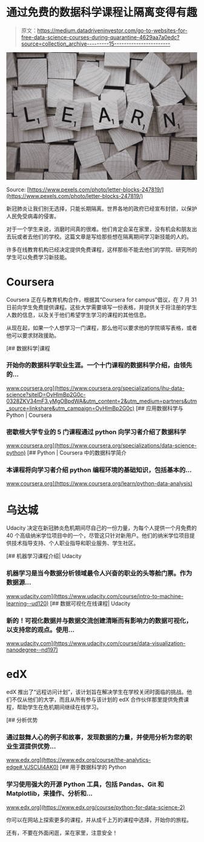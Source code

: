 # 通过免费的数据科学课程让隔离变得有趣

> 原文：<https://medium.datadriveninvestor.com/go-to-websites-for-free-data-science-courses-during-quarantine-4629aa7a0edc?source=collection_archive---------15----------------------->

![](img/47adaeaaa3799aba9a07ef326a1cc268.png)

Source: [https://www.pexels.com/photo/letter-blocks-247819/](https://www.pexels.com/photo/letter-blocks-247819/)

新冠肺炎让我们别无选择，只能长期隔离。世界各地的政府已经宣布封锁，以保护人民免受病毒的侵害。

对于一个学生来说，消磨时间真的很难。他们肯定会呆在家里，没有机会和朋友出去玩或者去他们的学校。这篇文章是写给那些想在隔离期间学习新技能的人的。

许多在线教育机构已经决定提供免费课程，这样那些不能去他们的学院、研究所的学生可以免费学习新技能。

# Coursera

Coursera 正在与教育机构合作，根据其“Coursera for campus”倡议，在 7 月 31 日前向学生免费提供课程。这些大学需要填写一份表格，并提供关于将注册的学生人数的信息，以及关于他们希望学生学习的课程的其他信息。

从现在起，如果一个人想学习一门课程，那么他可以要求他的学院填写表格，或者他可以要求财政援助。

[](https://www.coursera.org/specializations/jhu-data-science?siteID=OyHlmBp2G0c-0328ZKV34mF3.yMgOBpdWA&utm_content=2&utm_medium=partners&utm_source=linkshare&utm_campaign=OyHlmBp2G0c) [## 数据科学|课程

### 开始你的数据科学职业生涯。一个十门课程的数据科学介绍，由领先的…

www.coursera.org](https://www.coursera.org/specializations/jhu-data-science?siteID=OyHlmBp2G0c-0328ZKV34mF3.yMgOBpdWA&utm_content=2&utm_medium=partners&utm_source=linkshare&utm_campaign=OyHlmBp2G0c) [](https://www.coursera.org/specializations/data-science-python) [## 应用数据科学与 Python | Coursera

### 密歇根大学专业的 5 门课程通过 python 向学习者介绍了数据科学

www.coursera.org](https://www.coursera.org/specializations/data-science-python) [](https://www.coursera.org/learn/python-data-analysis) [## Python | Coursera 中的数据科学简介

### 本课程将向学习者介绍 python 编程环境的基础知识，包括基本的…

www.coursera.org](https://www.coursera.org/learn/python-data-analysis) 

# 乌达城

Udacity 决定在新冠肺炎危机期间尽自己的一份力量，为每个人提供一个月免费的 40 个高级纳米学位项目中的一个，尽管这只针对新用户。他们的纳米学位项目提供技术指导支持、个人职业指导和职业服务、学生社区。

[](https://www.udacity.com/course/intro-to-machine-learning--ud120) [## 机器学习课程介绍| Udacity

### 机器学习是当今数据分析领域最令人兴奋的职业的头等舱门票。作为数据源…

www.udacity.com](https://www.udacity.com/course/intro-to-machine-learning--ud120) [](https://www.udacity.com/course/data-visualization-nanodegree--nd197) [## 数据可视化在线课程| Udacity

### 新的！可视化数据并与数据交流创建清晰而有影响力的数据可视化，以支持您的观点。使用…

www.udacity.com](https://www.udacity.com/course/data-visualization-nanodegree--nd197) 

# edX

edX 推出了“远程访问计划”，该计划旨在解决学生在学校关闭时面临的挑战。他们不仅从他们的大学，而且从所有参与该计划的 edX 合作伙伴那里提供免费课程，帮助学生在危机期间继续在线学习。

[](https://www.edx.org/course/the-analytics-edge#.VJSCUl4AK0) [## 分析优势

### 通过鼓舞人心的例子和故事，发现数据的力量，并使用分析为您的职业生涯提供优势…

www.edx.org](https://www.edx.org/course/the-analytics-edge#.VJSCUl4AK0) [](https://www.edx.org/course/python-for-data-science-2) [## 用于数据科学的 Python

### 学习使用强大的开源 Python 工具，包括 Pandas、Git 和 Matplotlib，来操作、分析和…

www.edx.org](https://www.edx.org/course/python-for-data-science-2) 

你可以在网站上探索更多的课程，并从成千上万的课程中选择，开始你的旅程。

还有，不要在外面闲逛，呆在家里，注意安全！